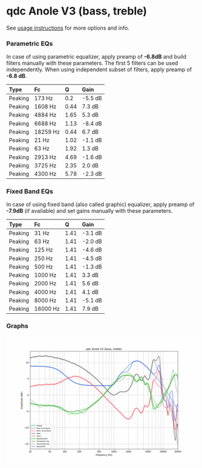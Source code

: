 # qdc Anole V3 (bass, treble)
See [usage instructions](https://github.com/jaakkopasanen/AutoEq#usage) for more options and info.

### Parametric EQs
In case of using parametric equalizer, apply preamp of **-6.8dB** and build filters manually
with these parameters. The first 5 filters can be used independently.
When using independent subset of filters, apply preamp of **-6.8 dB**.

| Type    | Fc       |    Q | Gain    |
|:--------|:---------|:-----|:--------|
| Peaking | 173 Hz   | 0.2  | -5.5 dB |
| Peaking | 1608 Hz  | 0.44 | 7.3 dB  |
| Peaking | 4884 Hz  | 1.65 | 5.3 dB  |
| Peaking | 6688 Hz  | 1.13 | -8.4 dB |
| Peaking | 18259 Hz | 0.44 | 6.7 dB  |
| Peaking | 21 Hz    | 1.02 | -1.1 dB |
| Peaking | 63 Hz    | 1.92 | 1.3 dB  |
| Peaking | 2913 Hz  | 4.69 | -1.6 dB |
| Peaking | 3725 Hz  | 2.35 | 2.0 dB  |
| Peaking | 4300 Hz  | 5.78 | -2.3 dB |

### Fixed Band EQs
In case of using fixed band (also called graphic) equalizer, apply preamp of **-7.9dB**
(if available) and set gains manually with these parameters.

| Type    | Fc       |    Q | Gain    |
|:--------|:---------|:-----|:--------|
| Peaking | 31 Hz    | 1.41 | -3.1 dB |
| Peaking | 63 Hz    | 1.41 | -2.0 dB |
| Peaking | 125 Hz   | 1.41 | -4.6 dB |
| Peaking | 250 Hz   | 1.41 | -4.5 dB |
| Peaking | 500 Hz   | 1.41 | -1.3 dB |
| Peaking | 1000 Hz  | 1.41 | 3.3 dB  |
| Peaking | 2000 Hz  | 1.41 | 5.6 dB  |
| Peaking | 4000 Hz  | 1.41 | 4.1 dB  |
| Peaking | 8000 Hz  | 1.41 | -5.1 dB |
| Peaking | 16000 Hz | 1.41 | 7.9 dB  |

### Graphs
![](./qdc%20Anole%20V3%20(bass,%20treble).png)